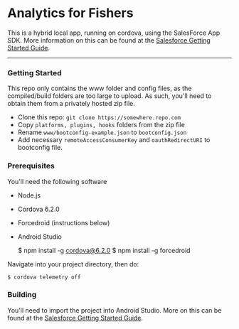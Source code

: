 Analytics for Fishers
=======================
This is a hybrid local app, running on cordova, using the SalesForce App SDK.
More information on this can be found at the  [Salesforce Getting Started Guide](https://trailhead.salesforce.com/mobile_sdk_hybrid/mobilesdk_hybrid_getting_started).

-----
### Getting Started
This repo only contains the www folder and config files, as the compiled/build
folders are too large to upload. As such, you'll need to obtain them from
a privately hosted zip file.

- Clone this repo: `git clone https://somewhere.repo.com`
- Copy `platforms, plugins, hooks` folders from the zip file
- Rename `www/bootconfig-example.json` to `bootconfig.json`
- Add necessary `remoteAccessConsumerKey` and `oauthRedirectURI` to bootconfig file.

### Prerequisites
You'll need the following software
- Node.js
- Cordova 6.2.0
- Forcedroid (instructions below)
- Android Studio


    $ npm install -g cordova@6.2.0
    $ npm install -g forcedroid

Navigate into your project directory, then do:

    $ cordova telemetry off

### Building
You'll need to import the project into Android Studio. More on this can be
found at the [Salesforce Getting Started Guide](https://trailhead.salesforce.com/mobile_sdk_hybrid/mobilesdk_hybrid_getting_started).
